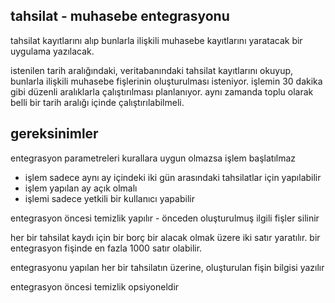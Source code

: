 tahsilat - muhasebe entegrasyonu
-----------------------------------------
tahsilat kayıtlarını alıp bunlarla ilişkili muhasebe kayıtlarını yaratacak bir uygulama yazılacak.

istenilen tarih aralığındaki, veritabanındaki tahsilat kayıtlarını okuyup, bunlarla ilişkili muhasebe fişlerinin oluşturulması isteniyor. işlemin 30 dakika gibi düzenli aralıklarla çalıştırılması planlanıyor. aynı zamanda toplu olarak belli bir tarih aralığı içinde çalıştırılabilmeli. 


gereksinimler
-----------------------------------------
entegrasyon parametreleri kurallara uygun olmazsa işlem başlatılmaz
 - işlem sadece aynı ay içindeki iki gün arasındaki tahsilatlar için yapılabilir
 - işlem yapılan ay açık olmalı
 - işlemi sadece yetkili bir kullanıcı yapabilir
 
entegrasyon öncesi temizlik yapılır - önceden oluşturulmuş ilgili fişler silinir

her bir tahsilat kaydı için bir borç bir alacak olmak üzere iki satır yaratılır. bir entegrasyon fişinde en fazla 1000 satır olabilir. 

entegrasyonu yapılan her bir tahsilatın üzerine, oluşturulan fişin bilgisi yazılır

entegrasyon öncesi temizlik opsiyoneldir









